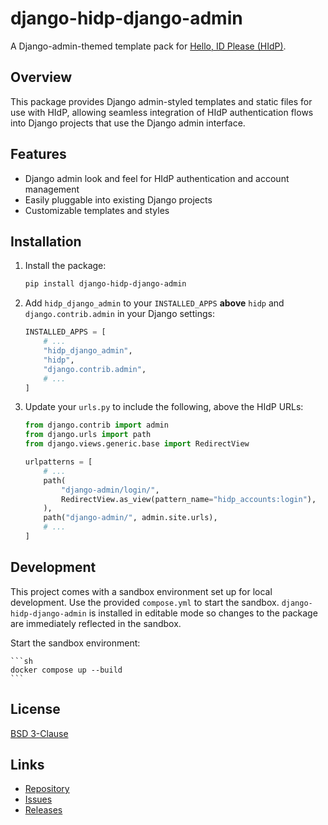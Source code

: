 # django-hidp-django-admin

A Django-admin-themed template pack for [Hello, ID Please (HIdP)](https://github.com/leukeleu/django-hidp).

## Overview

This package provides Django admin-styled templates and static files for use with HIdP, allowing seamless integration of HIdP authentication flows into Django projects that use the Django admin interface.

## Features

- Django admin look and feel for HIdP authentication and account management
- Easily pluggable into existing Django projects
- Customizable templates and styles

## Installation

1. Install the package:

    ```sh
    pip install django-hidp-django-admin
    ```

2. Add `hidp_django_admin` to your `INSTALLED_APPS` **above** `hidp` and `django.contrib.admin` in your Django settings:

    ```python
    INSTALLED_APPS = [
        # ...
        "hidp_django_admin",
        "hidp",
        "django.contrib.admin",
        # ...
    ]
    ```

3. Update your `urls.py` to include the following, above the HIdP URLs:

    ```python
    from django.contrib import admin
    from django.urls import path
    from django.views.generic.base import RedirectView

    urlpatterns = [
        # ...
        path(
            "django-admin/login/",
            RedirectView.as_view(pattern_name="hidp_accounts:login"),
        ),
        path("django-admin/", admin.site.urls),
        # ...
    ]
    ```

## Development

This project comes with a sandbox environment set up for local development. Use the
provided `compose.yml` to start the sandbox. `django-hidp-django-admin`
is installed in editable mode so changes to the package are immediately reflected
in the sandbox.

Start the sandbox environment:

    ```sh
    docker compose up --build
    ```

## License

[BSD 3-Clause](LICENSE)

## Links

- [Repository](https://github.com/leukeleu/django-hidp-django-admin/)
- [Issues](https://github.com/leukeleu/django-hidp-django-admin/issues)
- [Releases](https://github.com/leukeleu/django-hidp-django-admin/releases)
